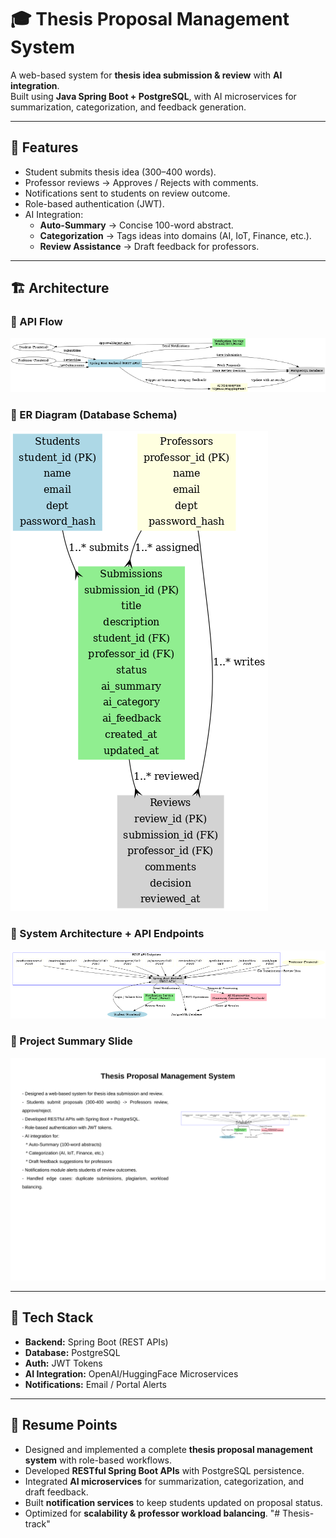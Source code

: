 # 🎓 Thesis Proposal Management System

A web-based system for **thesis idea submission & review** with **AI integration**.  
Built using **Java Spring Boot + PostgreSQL**, with AI microservices for summarization, categorization, and feedback generation.

---

## 🚀 Features
- Student submits thesis idea (300–400 words).
- Professor reviews → Approves / Rejects with comments.
- Notifications sent to students on review outcome.
- Role-based authentication (JWT).
- AI Integration:
  - **Auto-Summary** → Concise 100-word abstract.
  - **Categorization** → Tags ideas into domains (AI, IoT, Finance, etc.).
  - **Review Assistance** → Draft feedback for professors.

---

## 🏗️ Architecture

### 🔹 API Flow
![API Flow](thesis_proposal_api_flow.png)

### 🔹 ER Diagram (Database Schema)
![ER Diagram](thesis_proposal_er_diagram.png)

### 🔹 System Architecture + API Endpoints
![Architecture](thesis_proposal_architecture_api.png)

### 🔹 Project Summary Slide
![Summary Slide](thesis_proposal_summary_slide.png)

---

## 📂 Tech Stack
- **Backend:** Spring Boot (REST APIs)
- **Database:** PostgreSQL
- **Auth:** JWT Tokens
- **AI Integration:** OpenAI/HuggingFace Microservices
- **Notifications:** Email / Portal Alerts

---

## 📌 Resume Points
- Designed and implemented a complete **thesis proposal management system** with role-based workflows.
- Developed **RESTful Spring Boot APIs** with PostgreSQL persistence.
- Integrated **AI microservices** for summarization, categorization, and draft feedback.
- Built **notification services** to keep students updated on proposal status.
- Optimized for **scalability & professor workload balancing**.
"# Thesis-track" 
